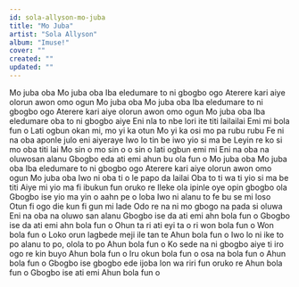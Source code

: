 ```yaml
---
id: sola-allyson-mo-juba
title: "Mo Juba"
artist: "Sola Allyson"
album: "Imuse!"
cover: ""
created: ""
updated: ""
---
```


Mo juba oba
Mo juba oba
Iba eledumare to ni gbogbo ogo
Aterere kari aiye olorun awon omo ogun
Mo juba oba
Mo juba oba
Iba eledumare to ni gbogbo ogo
Aterere kari aiye olorun awon omo ogun
Mo juba oba
Iba eledumare oba to ni gbogbo aiye
Eni nla to nbe lori ite titi lailailai
Emi mi bola fun o
Lati ogbun okan mi, mo yi ka otun
Mo yi ka osi mo pa rubu rubu
Fe ni na oba aponle julo eni aiyeraye
Iwo lo tin be iwo yio si ma be
Leyin re ko si mo oba titi lai
Mo sin o mo sin o o sin o lati ogbun emi mi
Eni na oba na oluwosan alanu
Gbogbo eda ati emi ahun bu ola fun o
Mo juba oba
Mo juba oba
Iba eledumare to ni gbogbo ogo
Aterere kari aiye olorun awon omo ogun
Mo juba oba
Iwo ni oba ti o le papo da lailai
Oba to ti wa ti yio si ma be titi
Aiye mi yio ma fi ibukun fun oruko re
Ileke ola ipinle oye opin gbogbo ola
Gbogbo ise yio ma yin o aahn pe o loba
Iwo ni alanu to fe bu se mi loso
Otun fi ogo die kun fi gun mi lade
Odo re na ni mo gbogo na pada si oluwa
Eni na oba na oluwo san alanu
Gbogbo ise da ati emi ahn bola fun o
Gbogbo ise da ati emi ahn bola fun o
Ohun ta ri ati eyi ta o ri won bola fun o
Won bola fun o
Loko orun lagbede meji ile tan te
Ahun bola fun o
Iwo lo ni ike to po alanu to po, olola to po
Ahun bola fun o
Ko sede na ni gbogbo aiye ti iro ogo re kin buyo
Ahun bola fun o
Iru okun bola fun o osa na bola fun o
Ahun bola fun o
Gbogbo ise gbogbo ede ijoba lon wa riri fun oruko re
Ahun bola fun o
Gbogbo ise ati emi
Ahun bola fun o